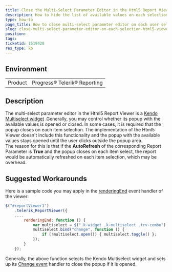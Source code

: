 ```yaml
---
title: Close the Multi-Select Parameter Editor in the Html5 Report Viewer on Each Selection
description: How to hide the list of available values on each selection in the multi-select parameter editor in the Html5 Report Viewer
type: how-to
page_title: How to close multi-select parameter editor on each user selection
slug: close-multi-select-parameter-editor-on-each-selection-html5-viewer
position: 
tags: 
ticketid: 1519420
res_type: kb
---
```


## Environment
<table>
	<tbody>
		<tr>
			<td>Product</td>
			<td>Progress® Telerik® Reporting</td>
		</tr>
	</tbody>
</table>


## Description
The multi-select parameter editor in the Html5 Report Viewer is a [Kendo Multiselect widget](../../kendo-ui/api/javascript/ui/multiselect) .Generally, you may control 
whether its popup with the available values is opened or closed. In some cases, it is required that the popup closes on each item selection. 
The implementation of the Html5 Viewer doesn't include this functionality and the popup with the available values stays opened until the user clicks outside the popup area.  
The reason for this is that if the __AutoRefresh__ of the corresponding Report Parameter is __True__ and the popup closes on each item select, the report would be 
automatically refreshed on each item selection, which may be overhead.

## Suggested Workarounds
Here is a sample code you may apply in the [renderingEnd](../html5-report-viewer-reportviewer-events-renderingend) event handler of the viewer:
```JavaScript
$("#reportViewer1")
    .telerik_ReportViewer({
    ....
        renderingEnd: function () {
            var multiselect = $(".k-widget .k-multiselect .trv-combo").data("kendoMultiSelect");
            multiselect.bind("change", function () {
                if (!multiselect.open()) { multiselect.toggle() };
            });
        }
    });
```
Generally, the above function selects the Kendo Multiselect widget and sets up its [Change event](../../kendo-ui/api/javascript/ui/multiselect/events/change) handler to close the popup if it is opened.
